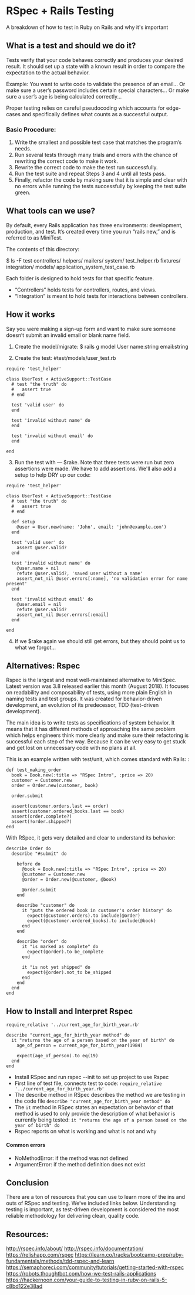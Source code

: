 # RSpec + Rails Testing
A breakdown of how to test in Ruby on Rails and why it's important

## What is a test and should we do it?
Tests verify that your code behaves correctly and produces your desired result. It should set up a state with a known result in order to compare the expectation to the actual behavior. 

Example:
You want to write code to validate the presence of an email…
Or make sure a user’s password includes certain special characters...
Or make sure a user’s age is being calculated correctly...

Proper testing relies on careful pseudocoding which accounts for edge-cases and specifically defines what counts as a successful output.

### Basic Procedure:
1. Write the smallest and possible test case that matches the program’s needs.
2. Run several tests through many trials and errors with the chance of rewriting the correct code to make it work.
3. Rewrite the correct code to make the test run successfully.
4. Run the test suite and repeat Steps 3 and 4 until all tests pass.
5. Finally, refactor the code by making sure that it is simple and clear with no errors while running the tests successfully by keeping the test suite green.

## What tools can we use?
By default, every Rails application has three environments: development, production, and test. It’s created every time you run “rails new,” and is referred to as MiniTest.

The contents of this directory:

$ ls -F test
controllers/           helpers/               mailers/               system/                test_helper.rb
fixtures/              integration/           models/                application_system_test_case.rb

Each folder is designed to hold tests for that specific feature.
- “Controllers” holds tests for controllers, routes, and views. 
- “Integration” is meant to hold tests for interactions between controllers.

## How it works
Say you were making a sign-up form and want to make sure someone doesn’t submit an invalid email or blank name field.
1. Create the model/migrate:
	$ rails g model User name:string email:string
	
2. Create the test:
#test/models/user_test.rb
```
require 'test_helper'

class UserTest < ActiveSupport::TestCase
  # test "the truth" do
  #   assert true
  # end

  test 'valid user' do
  end

  test 'invalid without name' do
  end

  test 'invalid without email' do
  end
  
end
```

3. Run the test with — $rake. Note that three tests were run but zero assertions were made. We have to add assertions. We'll also add a setup to help DRY up our code:
```
require 'test_helper'

class UserTest < ActiveSupport::TestCase
  # test "the truth" do
  #   assert true
  # end

  def setup
    @user = User.new(name: 'John', email: 'john@example.com')
  end

  test 'valid user' do
    assert @user.valid?
  end

  test 'invalid without name' do
    @user.name = nil
    refute @user.valid?, 'saved user without a name'
    assert_not_nil @user.errors[:name], 'no validation error for name present'
  end

  test 'invalid without email' do
    @user.email = nil
    refute @user.valid?
    assert_not_nil @user.errors[:email]
  end
  
end
```

4. If we $rake again we should still get errors, but they should point us to what we forgot… 

## Alternatives: Rspec
Rspec is the largest and most well-maintained alternative to MiniSpec. Latest version was 3.8 released earlier this month (August 2018). It focuses on readability and composability of tests, using more plain English in naming tests and test groups. It was created for behavior-driven development, an evolution of its predecessor, TDD (test-driven development).

The main idea is to write tests as specifications of system behavior. It means that it has different 
methods of approaching the same problem which helps engineers think more clearly and make sure their refactoring is successful each step of the way. Because it can be very easy to get stuck and get lost on unnecessary code with no plans at all.

This is an example written with test/unit, which comes standard with Rails:
:
```
def test_making_order
  book = Book.new(:title => "RSpec Intro", :price => 20)
  customer = Customer.new
  order = Order.new(customer, book)

  order.submit

  assert(customer.orders.last == order)
  assert(customer.ordered_books.last == book)
  assert(order.complete?)
  assert(!order.shipped?)
end
```

With RSpec, it gets very detailed and clear to understand its behavior:
```
describe Order do
  describe "#submit" do

    before do
      @book = Book.new(:title => "RSpec Intro", :price => 20)
      @customer = Customer.new
      @order = Order.new(@customer, @book)

      @order.submit
    end

    describe "customer" do
      it "puts the ordered book in customer's order history" do
        expect(@customer.orders).to include(@order)
        expect(@customer.ordered_books).to include(@book)
      end
    end

    describe "order" do
      it "is marked as complete" do
        expect(@order).to be_complete
      end

      it "is not yet shipped" do
        expect(@order).not_to be_shipped
      end
    end
  end
end
```

## How to Install and Interpret Rspec 
```
require_relative '../current_age_for_birth_year.rb'

describe "current_age_for_birth_year method" do
  it "returns the age of a person based on the year of birth" do
    age_of_person = current_age_for_birth_year(1984)

    expect(age_of_person).to eq(19)
  end
end
```
- Install RSpec and run rspec --init to set up project to use Rspec
- First line of test file, connects test to code:
`require_relative '../current_age_for_birth_year.rb'`
- The describe method in RSpec describes the method we are testing in the code file
`describe "current_age_for_birth_year method" do`
- The `it` method in RSpec states an expectation or behavior of that method is used to only provide the description of what behavior is currently being tested:
`it "returns the age of a person based on the year of birth" do`
- Rspec reports on what is working and what is not and why

#### Common errors
- NoMethodError: if the method was not defined
- ArgumentError: if the method definition does not exist

## Conclusion

There are a ton of resources that you can use to learn more of the ins and outs of RSpec and testing. We’ve included links below. Understanding testing is important, as test-driven development is considered the most reliable methodology for delivering clean, quality code.



## Resources:
http://rspec.info/about/ 
http://rspec.info/documentation/
https://relishapp.com/rspec
https://learn.co/tracks/bootcamp-prep/ruby-fundamentals/methods/tdd-rspec-and-learn
https://semaphoreci.com/community/tutorials/getting-started-with-rspec
https://robots.thoughtbot.com/how-we-test-rails-applications
https://hackernoon.com/your-guide-to-testing-in-ruby-on-rails-5-c8bd122e38ad
